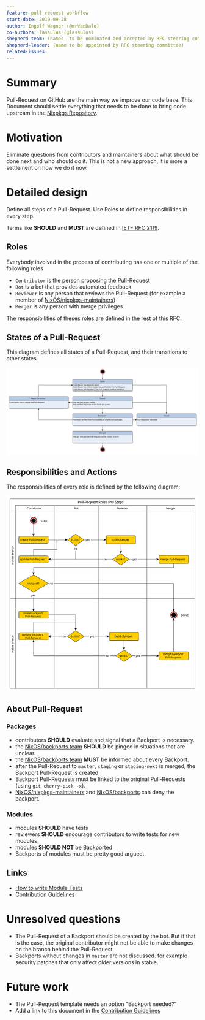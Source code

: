 ```yaml
---
feature: pull-request workflow
start-date: 2019-09-28
author: Ingolf Wagner (@mrVanDalo)
co-authors: lassulus (@lassulus)
shepherd-team: (names, to be nominated and accepted by RFC steering committee)
shepherd-leader: (name to be appointed by RFC steering committee)
related-issues: 
---
```


# Summary
[summary]: #summary

Pull-Request on GitHub are the main way we improve our code base.
This Document should settle everything that needs to be done
to bring code upstream in the
[Nixpkgs Repository](https://github.com/nixos/nixpkgs/).

# Motivation
[motivation]: #motivation

Eliminate questions from contributors and maintainers
about what should be done next and who should do it.
This is not a new approach, it is more a settlement
on how we do it now.

# Detailed design
[design]: #detailed-design

Define all steps of a Pull-Request.
Use Roles to define responsibilities in every step.

Terms like **SHOULD** and **MUST** are defined in 
[IETF RFC 2119](https://tools.ietf.org/html/rfc2119).

## Roles
[roles]: #roles

Everybody involved in the process of contributing has one or multiple
of the following roles

* `Contributor` is the person proposing the Pull-Request
* `Bot` is a bot that provides automated feedback
* `Reviewer` is any person that reviews the Pull-Request
  (for example a member of [NixOS/nixpkgs-maintainers](https://github.com/orgs/NixOS/teams/nixpkgs-maintainers))
* `Merger` is any person with merge privileges

The responsibilities of theses roles are defined in the rest of this RFC.

## States of a Pull-Request
[state]:#states

This diagram defines all states of a Pull-Request,
and their transitions to other states.

![pull-request state](0053-pull-request-workflow/pull-request-states.svg)

## Responsibilities and Actions
[responsibilities]:#responsibilities

The responsibilities of every role is defined by the following diagram:

![pull-request activity](0053-pull-request-workflow/pull-request-roles.svg)

## About Pull-Request

### Packages

* contributors **SHOULD** evaluate and signal that a Backport is necessary.
* the [NixOS/backports team](https://github.com/orgs/NixOS/teams/backports)
  **SHOULD** be pinged in situations that are unclear.
* the [NixOS/backports team](https://github.com/orgs/NixOS/teams/backports)
  **MUST** be informed about every Backport.
* after the Pull-Request to `master`, `staging` or `staging-next` is merged,
  the Backport Pull-Request is created
* Backport Pull-Requests must be linked to the original Pull-Requests (using `git cherry-pick -x`).
* [NixOS/nixpkgs-maintainers](https://github.com/orgs/NixOS/teams/nixpkgs-maintainers)
  and 
  [NixOS/backports](https://github.com/orgs/NixOS/teams/backports)
  can deny the backport.

### Modules

* modules **SHOULD** have tests
* reviewers **SHOULD** encourage contributors to write tests for new modules
* modules **SHOULD NOT** be Backported
* Backports of modules must be pretty good argued.

## Links

* [How to write Module Tests](https://nixos.org/nixos/manual/index.html#sec-nixos-tests)
* [Contribution Guidelines](https://github.com/NixOS/nixpkgs/blob/master/.github/CONTRIBUTING.md)

# Unresolved questions
[unresolved]: #unresolved-questions

* The Pull-Request of a Backport should be created by the bot.
  But if that is the case, the original contributor might not be able
  to make changes on the branch behind the Pull-Request.
* Backports without changes in `master` are not discussed.
  for example security patches that only affect older versions in stable.

# Future work
[future]: #future-work

* The Pull-Request template needs an option "Backport needed?"
* Add a link to this document in the 
  [Contribution Guidelines](https://github.com/NixOS/nixpkgs/blob/master/.github/CONTRIBUTING.md)
